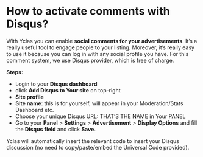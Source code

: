 # How to activate comments with Disqus?

With Yclas you can enable  **social comments for your advertisements**. It’s a really useful tool to engage people to your listing.
Moreover, it’s really easy to use it because you can log in with any social profile you have. For this comment system, we use Disqus provider, which is free of charge.

**Steps:**

-   Login to your  **Disqus dashboard**
-   click  **Add Disqus to Your site**  on top-right
-   **Site profile**
-   **Site name**: this is for yourself, will appear in your Moderation/Stats Dashboard etc.
-   Choose your unique Disqus URL: THAT’S THE NAME in Your PANEL
-   Go to your  **Panel**  >  **Settings**  >  **Advertisement**  >  **Display Options**  and fill the  **Disqus field**  and click  **Save**.

Yclas will automatically insert the relevant code to insert your Disqus discussion (no need to copy/paste/embed the Universal Code provided).


